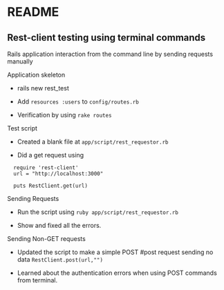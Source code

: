 # README

## Rest-client testing using terminal commands

Rails application interaction from the command line by sending requests manually

Application skeleton

- rails new rest_test

- Add `resources :users` to `config/routes.rb`

- Verification by using `rake routes`

Test script

- Created a blank file at `app/script/rest_requestor.rb`

- Did a get request using

```
  require 'rest-client'
  url = "http://localhost:3000"

  puts RestClient.get(url)
```

Sending Requests

- Run the script using `ruby app/script/rest_requestor.rb`

- Show and fixed all the errors.

Sending Non-GET requests

- Updated the script to make a simple POST #post request sending no data `RestClient.post(url,"")`

- Learned about the authentication errors when using POST commands from terminal.
